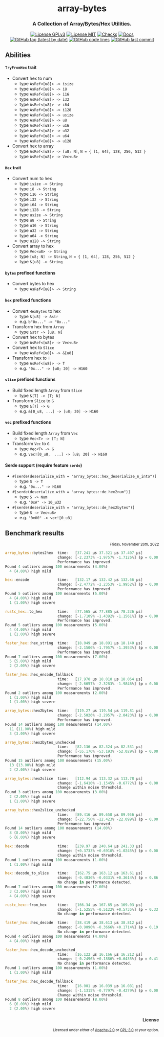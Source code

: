 <div align="center">

# array-bytes
### A Collection of Array/Bytes/Hex Utilities.

[![License GPLv3](https://img.shields.io/badge/License-GPLv3-blue.svg)](https://www.gnu.org/licenses/gpl-3.0)
[![License MIT](https://img.shields.io/badge/License-MIT-blue.svg)](https://opensource.org/licenses/MIT)
[![Checks](https://github.com/hack-ink/array-bytes/actions/workflows/checks.yml/badge.svg?branch=main)](https://github.com/hack-ink/array-bytes/actions/workflows/checks.yml)
[![Docs](https://img.shields.io/docsrs/array-bytes)](https://docs.rs/array-bytes)
[![GitHub tag (latest by date)](https://img.shields.io/github/v/tag/hack-ink/array-bytes)](https://github.com/hack-ink/array-bytes/tags)
[![GitHub code lines](https://tokei.rs/b1/github/hack-ink/array-bytes)](https://github.com/hack-ink/array-bytes)
[![GitHub last commit](https://img.shields.io/github/last-commit/hack-ink/array-bytes?color=red&style=plastic)](https://github.com/hack-ink/array-bytes)

</div>

## Abilities
#### `TryFromHex` trait
- Convert hex to num
  - type `AsRef<[u8]> -> isize`
  - type `AsRef<[u8]> -> i8`
  - type `AsRef<[u8]> -> i16`
  - type `AsRef<[u8]> -> i32`
  - type `AsRef<[u8]> -> i64`
  - type `AsRef<[u8]> -> i128`
  - type `AsRef<[u8]> -> usize`
  - type `AsRef<[u8]> -> u8`
  - type `AsRef<[u8]> -> u16`
  - type `AsRef<[u8]> -> u32`
  - type `AsRef<[u8]> -> u64`
  - type `AsRef<[u8]> -> u128`
- Convert hex to array
  - type `AsRef<[u8]> -> [u8; N]`, `N = { [1, 64], 128, 256, 512 }`
  - type `AsRef<[u8]> -> Vec<u8>`

#### `Hex` trait
- Convert num to hex
  - type `isize -> String`
  - type `i8 -> String`
  - type `i16 -> String`
  - type `i32 -> String`
  - type `i64 -> String`
  - type `i128 -> String`
  - type `usize -> String`
  - type `u8 -> String`
  - type `u16 -> String`
  - type `u32 -> String`
  - type `u64 -> String`
  - type `u128 -> String`
- Convert array to hex
  - type `Vec<u8> -> String`
  - type `[u8; N] -> String`, `N = { [1, 64], 128, 256, 512 }`
  - type `&[u8] -> String`

#### `bytes` prefixed functions
- Convert bytes to hex
  - type `AsRef<[u8]> -> String`

#### `hex` prefixed functions
- Convert `HexBytes` to hex
  - type `&[u8] -> &str`
  - e.g. `b"0x..." -> "0x..."`
- Transform hex from `Array`
  - type `&str -> [u8; N]`
- Convert hex to bytes
  - type  `AsRef<[u8]> -> Vec<u8>`
- Convert hex to `Slice`
  - type `AsRef<[u8]> -> &[u8]`
- Transform hex to `T`
  - type `AsRef<[u8]> -> T`
  - e.g. `"0x..." -> [u8; 20] -> H160`

#### `slice` prefixed functions
- Build fixed length `Array` from `Slice`
  - type `&[T] -> [T; N]`
- Transform `Slice` to `G`
  - type `&[T] -> G`
  - e.g. `&[0_u8, ...] -> [u8; 20] -> H160`

#### `vec` prefixed functions
- Build fixed length `Array` from `Vec`
  - type `Vec<T> -> [T; N]`
- Transform `Vec` to `G`
  - type `Vec<T> -> G`
  - e.g. `vec![0_u8,  ...] -> [u8; 20] -> H160`

#### Serde support (require feature `serde`)
- `#[serde(deserialize_with = "array_bytes::hex_deserialize_n_into")]`
  - type `S -> T`
  - e.g. `"0x..." -> H160`
- `#[serde(deserialize_with = "array_bytes::de_hex2num")]`
  - type `S -> Num`
  - e.g. `"0xA" -> 10_u32`
- `#[serde(deserialize_with = "array_bytes::de_hex2bytes")]`
  - type `S -> Vec<u8>`
  - e.g. `"0x00" -> vec![0_u8]`

## Benchmark results
<div align="right"><sub>Friday, November 26th, 2022</sub></div>

```rs
array_bytes::bytes2hex  time:   [37.241 µs 37.321 µs 37.407 µs]
                        change: [-2.2373% -1.9757% -1.7126%] (p = 0.00 < 0.05)
                        Performance has improved.
Found 4 outliers among 100 measurements (4.00%)
  4 (4.00%) high mild

hex::encode             time:   [132.17 µs 132.42 µs 132.66 µs]
                        change: [-2.4772% -2.2353% -1.9952%] (p = 0.00 < 0.05)
                        Performance has improved.
Found 5 outliers among 100 measurements (5.00%)
  4 (4.00%) high mild
  1 (1.00%) high severe

rustc_hex::to_hex       time:   [77.565 µs 77.885 µs 78.236 µs]
                        change: [-1.7109% -1.4392% -1.1561%] (p = 0.00 < 0.05)
                        Performance has improved.
Found 5 outliers among 100 measurements (5.00%)
  4 (4.00%) high mild
  1 (1.00%) high severe

faster_hex::hex_string  time:   [18.049 µs 18.091 µs 18.140 µs]
                        change: [-2.1506% -1.7957% -1.3953%] (p = 0.00 < 0.05)
                        Performance has improved.
Found 7 outliers among 100 measurements (7.00%)
  5 (5.00%) high mild
  2 (2.00%) high severe

faster_hex::hex_encode_fallback
                        time:   [17.978 µs 18.018 µs 18.064 µs]
                        change: [-2.6657% -2.3283% -1.9846%] (p = 0.00 < 0.05)
                        Performance has improved.
Found 2 outliers among 100 measurements (2.00%)
  1 (1.00%) high mild
  1 (1.00%) high severe

array_bytes::hex2bytes  time:   [119.27 µs 119.54 µs 119.81 µs]
                        change: [-2.5026% -2.2957% -2.0423%] (p = 0.00 < 0.05)
                        Performance has improved.
Found 14 outliers among 100 measurements (14.00%)
  11 (11.00%) high mild
  3 (3.00%) high severe

array_bytes::hex2bytes_unchecked
                        time:   [82.136 µs 82.324 µs 82.531 µs]
                        change: [-55.176% -53.193% -52.029%] (p = 0.00 < 0.05)
                        Performance has improved.
Found 15 outliers among 100 measurements (15.00%)
  13 (13.00%) high mild
  2 (2.00%) high severe

array_bytes::hex2slice  time:   [112.94 µs 113.32 µs 113.78 µs]
                        change: [-1.6410% -1.1545% -0.6772%] (p = 0.00 < 0.05)
                        Change within noise threshold.
Found 3 outliers among 100 measurements (3.00%)
  2 (2.00%) high mild
  1 (1.00%) high severe

array_bytes::hex2slice_unchecked
                        time:   [89.416 µs 89.650 µs 89.956 µs]
                        change: [-22.750% -22.423% -22.099%] (p = 0.00 < 0.05)
                        Performance has improved.
Found 14 outliers among 100 measurements (14.00%)
  8 (8.00%) high mild
  6 (6.00%) high severe

hex::decode             time:   [239.97 µs 240.64 µs 241.33 µs]
                        change: [+0.3733% +0.6910% +1.0245%] (p = 0.00 < 0.05)
                        Change within noise threshold.
Found 1 outliers among 100 measurements (1.00%)
  1 (1.00%) high mild

hex::decode_to_slice    time:   [162.75 µs 163.12 µs 163.61 µs]
                        change: [-0.4036% -0.0331% +0.3614%] (p = 0.86 > 0.05)
                        No change in performance detected.
Found 7 outliers among 100 measurements (7.00%)
  3 (3.00%) high mild
  4 (4.00%) high severe

rustc_hex::from_hex     time:   [166.34 µs 167.65 µs 169.03 µs]
                        change: [-1.5255% -0.5122% +0.5735%] (p = 0.33 > 0.05)
                        No change in performance detected.

faster_hex::hex_decode  time:   [38.419 µs 38.613 µs 38.812 µs]
                        change: [-0.9090% -0.3666% +0.1714%] (p = 0.19 > 0.05)
                        No change in performance detected.
Found 4 outliers among 100 measurements (4.00%)
  4 (4.00%) high mild

faster_hex::hex_decode_unchecked
                        time:   [16.122 µs 16.166 µs 16.212 µs]
                        change: [-0.2496% +0.1886% +0.6435%] (p = 0.41 > 0.05)
                        No change in performance detected.
Found 1 outliers among 100 measurements (1.00%)
  1 (1.00%) high mild

faster_hex::hex_decode_fallback
                        time:   [16.001 µs 16.039 µs 16.081 µs]
                        change: [-1.1315% -0.7797% -0.4279%] (p = 0.00 < 0.05)
                        Change within noise threshold.
Found 8 outliers among 100 measurements (8.00%)
  6 (6.00%) high mild
  2 (2.00%) high severe
```

<div align="right">

#### License
<sup>Licensed under either of <a href="LICENSE-APACHE">Apache-2.0</a> or <a href="LICENSE-GPL3">GPL-3.0</a> at your option.</sup>

</div>
